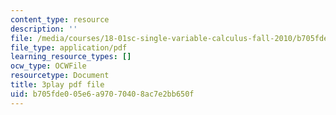 ```yaml
---
content_type: resource
description: ''
file: /media/courses/18-01sc-single-variable-calculus-fall-2010/b705fde005e6a97070408ac7e2bb650f_9v25gg2qJYE.pdf
file_type: application/pdf
learning_resource_types: []
ocw_type: OCWFile
resourcetype: Document
title: 3play pdf file
uid: b705fde0-05e6-a970-7040-8ac7e2bb650f
---
```

